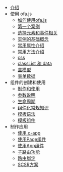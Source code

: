 - [介绍](./introduce.md)
- 使用 ofa.js
  - [如何使用ofa.js](./get-started/index.md)
  - [第一个案例](./get-started/hello-world.md)
  - [选择元素和事件相关](./get-started/elements-and-events.md)
  - [实例的基础概念](./get-started/basic-concept.md)
  - [常用属性介绍](./get-started/common-properties.md)
  - [常用方法介绍](./get-started/common-function.md)
  - [css](./get-started/css.md)
  - [classList 和 data](./get-started/classlist-and-data.md)
  - [盒模型](./get-started/box-model.md)
  - [表单数据](./get-started/formdata.md)
- 组件的创建和使用
  - [制作和使用](./create-component/index.md)
  - [参数说明](./create-component/parameter-description.md)
  - [生命周期](./create-component/life-cycle.md)
  - [组件化常规知识](./create-component/web-components.md)
  - [模板语法](./create-component/template-syntax.md)
  - [模板组件](./create-component/template-component.md)
- 制作应用
  - [使用 o-app](./create-app/index.md)
  - [使用Page组件](./create-app/page.md)
  - [使用App组件](./create-app/app.md)
  - [子路由功能](./create-app/subrouting.md)
  - [路由绑定](./create-app/o-router.md)
  - [SCSR方案](./create-app/scsr.md)
<!-- - 其他
  - [数据共享](./others/data-sharing.md)
  - [ofa.js和微前端](./others/about-micro-frontend.md) -->